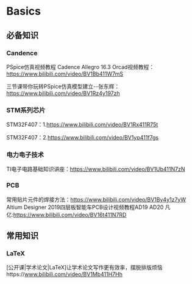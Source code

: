 # Basics
## 必备知识
### Candence
PSpice仿真视频教程 Cadence Allegro 16.3 Orcad视频教程：https://www.bilibili.com/video/BV1Bb411W7mS

三节课带你玩转PSpice仿真模型建立--张东辉：https://www.bilibili.com/video/BV1Rz4y197zh
### STM系列芯片
STM32F407：1.https://www.bilibili.com/video/BV1Rx411R75t 

STM32F407：2.https://www.bilibili.com/video/BV1yp411f7gs

### 电力电子技术
TI电子电路基础知识讲座：https://www.bilibili.com/video/BV1Ub411N7zN

### PCB
常用贴片元件的焊接方法：https://www.bilibili.com/video/BV1By4y1z7yW
Altium Designer 2019四层板智能车PCB设计视频教程AD19 AD20 凡亿:https://www.bilibili.com/video/BV16t411N7RD

## 常用知识
### LaTeX
[公开课|学术论文|LaTeX]让学术论文写作更有效率，摆脱排版烦恼https://www.bilibili.com/video/BV1Mb411H7Hh

### 
